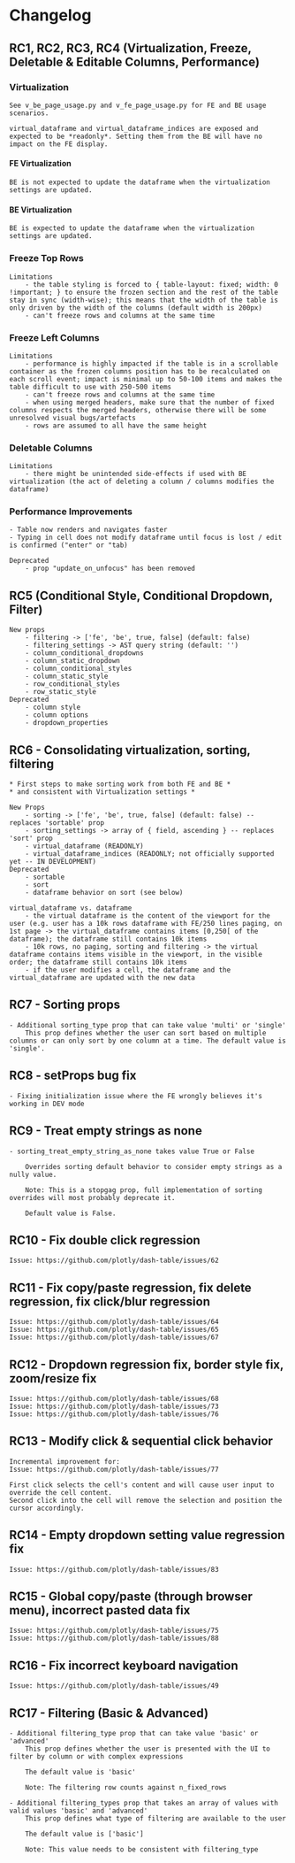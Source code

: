 # Changelog

## RC1, RC2, RC3, RC4 (Virtualization, Freeze, Deletable & Editable Columns, Performance)

### Virtualization
    See v_be_page_usage.py and v_fe_page_usage.py for FE and BE usage scenarios.

    virtual_dataframe and virtual_dataframe_indices are exposed and expected to be *readonly*. Setting them from the BE will have no impact on the FE display.

#### FE Virtualization
    BE is not expected to update the dataframe when the virtualization settings are updated.

#### BE Virtualization
    BE is expected to update the dataframe when the virtualization settings are updated.

### Freeze Top Rows
    Limitations
        - the table styling is forced to { table-layout: fixed; width: 0 !important; } to ensure the frozen section and the rest of the table stay in sync (width-wise); this means that the width of the table is only driven by the width of the columns (default width is 200px)
        - can't freeze rows and columns at the same time

### Freeze Left Columns
    Limitations
        - performance is highly impacted if the table is in a scrollable container as the frozen columns position has to be recalculated on each scroll event; impact is minimal up to 50-100 items and makes the table difficult to use with 250-500 items
        - can't freeze rows and columns at the same time
        - when using merged headers, make sure that the number of fixed columns respects the merged headers, otherwise there will be some unresolved visual bugs/artefacts
        - rows are assumed to all have the same height

### Deletable Columns
    Limitations
        - there might be unintended side-effects if used with BE virtualization (the act of deleting a column / columns modifies the dataframe)

### Performance Improvements
    - Table now renders and navigates faster
    - Typing in cell does not modify dataframe until focus is lost / edit is confirmed ("enter" or "tab)

    Deprecated
        - prop "update_on_unfocus" has been removed

## RC5 (Conditional Style, Conditional Dropdown, Filter)
    New props
        - filtering -> ['fe', 'be', true, false] (default: false)
        - filtering_settings -> AST query string (default: '')
        - column_conditional_dropdowns
        - column_static_dropdown
        - column_conditional_styles
        - column_static_style
        - row_conditional_styles
        - row_static_style
    Deprecated
        - column style
        - column options
        - dropdown_properties

## RC6 - Consolidating virtualization, sorting, filtering
    * First steps to make sorting work from both FE and BE *
    * and consistent with Virtualization settings *

    New Props
        - sorting -> ['fe', 'be', true, false] (default: false) -- replaces 'sortable' prop
        - sorting_settings -> array of { field, ascending } -- replaces 'sort' prop
        - virtual_dataframe (READONLY)
        - virtual_dataframe_indices (READONLY; not officially supported yet -- IN DEVELOPMENT)
    Deprecated
        - sortable
        - sort
        - dataframe behavior on sort (see below)

    virtual_dataframe vs. dataframe
        - the virtual dataframe is the content of the viewport for the user (e.g. user has a 10k rows dataframe with FE/250 lines paging, on 1st page -> the virtual_dataframe contains items [0,250[ of the dataframe); the dataframe still contains 10k items
        - 10k rows, no paging, sorting and filtering -> the virtual dataframe contains items visible in the viewport, in the visible order; the dataframe still contains 10k items
        - if the user modifies a cell, the dataframe and the virtual_dataframe are updated with the new data

## RC7 - Sorting props
    - Additional sorting_type prop that can take value 'multi' or 'single'
        This prop defines whether the user can sort based on multiple columns or can only sort by one column at a time. The default value is 'single'.

## RC8 - setProps bug fix
    - Fixing initialization issue where the FE wrongly believes it's working in DEV mode


## RC9 - Treat empty strings as none
    - sorting_treat_empty_string_as_none takes value True or False

        Overrides sorting default behavior to consider empty strings as a nully value.

        Note: This is a stopgag prop, full implementation of sorting overrides will most probably deprecate it.

        Default value is False.

## RC10 - Fix double click regression

    Issue: https://github.com/plotly/dash-table/issues/62

## RC11 - Fix copy/paste regression, fix delete regression, fix click/blur regression

    Issue: https://github.com/plotly/dash-table/issues/64
    Issue: https://github.com/plotly/dash-table/issues/65
    Issue: https://github.com/plotly/dash-table/issues/67

## RC12 - Dropdown regression fix, border style fix, zoom/resize fix

    Issue: https://github.com/plotly/dash-table/issues/68
    Issue: https://github.com/plotly/dash-table/issues/73
    Issue: https://github.com/plotly/dash-table/issues/76

## RC13 - Modify click & sequential click behavior

    Incremental improvement for:
    Issue: https://github.com/plotly/dash-table/issues/77

    First click selects the cell's content and will cause user input to override the cell content.
    Second click into the cell will remove the selection and position the cursor accordingly.

## RC14 - Empty dropdown setting value regression fix

    Issue: https://github.com/plotly/dash-table/issues/83

## RC15 - Global copy/paste (through browser menu), incorrect pasted data fix

    Issue: https://github.com/plotly/dash-table/issues/75
    Issue: https://github.com/plotly/dash-table/issues/88

## RC16 - Fix incorrect keyboard navigation

    Issue: https://github.com/plotly/dash-table/issues/49

## RC17 - Filtering (Basic & Advanced)
    - Additional filtering_type prop that can take value 'basic' or 'advanced'
        This prop defines whether the user is presented with the UI to filter by column or with complex expressions

        The default value is 'basic'

        Note: The filtering row counts against n_fixed_rows

    - Additional filtering_types prop that takes an array of values with valid values 'basic' and 'advanced'
        This prop defines what type of filtering are available to the user

        The default value is ['basic']

        Note: This value needs to be consistent with filtering_type